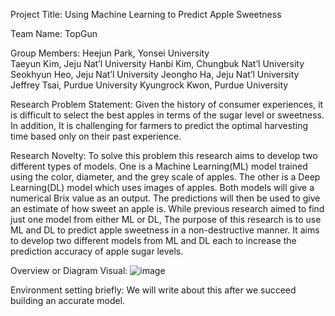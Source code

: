Project Title: Using Machine Learning to Predict Apple Sweetness

Team Name: TopGun

Group Members: 
  Heejun Park, Yonsei University  
  Taeyun Kim, Jeju Nat’l University
  Hanbi Kim, Chungbuk Nat’l University
  Seokhyun Heo, Jeju Nat’l University
  Jeongho Ha, Jeju Nat’l University
  Jeffrey Tsai, Purdue University
  Kyungrock Kwon, Purdue University

Research Problem Statement:
Given the history of consumer experiences, it is difficult to select the best apples in terms of the sugar level or sweetness. In addition, It is challenging for farmers to predict the optimal harvesting time based only on their past experience.

Research Novelty: 
To solve this problem this research aims to develop two different types of models. One is a Machine Learning(ML) model trained using the color, diameter, and the grey scale of apples. The other is a Deep Learning(DL) model which uses images of apples. Both models will give a numerical Brix value as an output. The predictions will then be used to give an estimate of how sweet an apple is. While previous research aimed to find just one model from either ML or DL, The purpose of this research is to use ML and DL to predict apple sweetness in a non-destructive manner. It aims to develop two different models from ML and DL each to increase the prediction accuracy of apple sugar levels.

Overview or Diagram Visual:
![image](https://user-images.githubusercontent.com/80407632/195876171-a52172e4-bab0-4cdd-8f05-21c01502067c.png)

Environment setting briefly:
We will write about this after we succeed building an accurate model.

